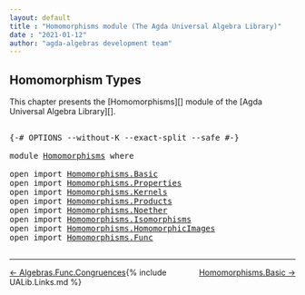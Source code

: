 ```yaml
---
layout: default
title : "Homomorphisms module (The Agda Universal Algebra Library)"
date : "2021-01-12"
author: "agda-algebras development team"
---
```


## <a id="homomorphism-types">Homomorphism Types</a>

This chapter presents the [Homomorphisms][] module of the [Agda Universal Algebra Library][].

<pre class="Agda">

<a id="318" class="Symbol">{-#</a> <a id="322" class="Keyword">OPTIONS</a> <a id="330" class="Pragma">--without-K</a> <a id="342" class="Pragma">--exact-split</a> <a id="356" class="Pragma">--safe</a> <a id="363" class="Symbol">#-}</a>

<a id="368" class="Keyword">module</a> <a id="375" href="Homomorphisms.html" class="Module">Homomorphisms</a> <a id="389" class="Keyword">where</a>

<a id="396" class="Keyword">open</a> <a id="401" class="Keyword">import</a> <a id="408" href="Homomorphisms.Basic.html" class="Module">Homomorphisms.Basic</a>
<a id="428" class="Keyword">open</a> <a id="433" class="Keyword">import</a> <a id="440" href="Homomorphisms.Properties.html" class="Module">Homomorphisms.Properties</a>
<a id="465" class="Keyword">open</a> <a id="470" class="Keyword">import</a> <a id="477" href="Homomorphisms.Kernels.html" class="Module">Homomorphisms.Kernels</a>
<a id="499" class="Keyword">open</a> <a id="504" class="Keyword">import</a> <a id="511" href="Homomorphisms.Products.html" class="Module">Homomorphisms.Products</a>
<a id="534" class="Keyword">open</a> <a id="539" class="Keyword">import</a> <a id="546" href="Homomorphisms.Noether.html" class="Module">Homomorphisms.Noether</a>
<a id="568" class="Keyword">open</a> <a id="573" class="Keyword">import</a> <a id="580" href="Homomorphisms.Isomorphisms.html" class="Module">Homomorphisms.Isomorphisms</a>
<a id="607" class="Keyword">open</a> <a id="612" class="Keyword">import</a> <a id="619" href="Homomorphisms.HomomorphicImages.html" class="Module">Homomorphisms.HomomorphicImages</a>
<a id="651" class="Keyword">open</a> <a id="656" class="Keyword">import</a> <a id="663" href="Homomorphisms.Func.html" class="Module">Homomorphisms.Func</a>

</pre>

--------------------------------------

<span style="float:left;">[← Algebras.Func.Congruences](Algebras.Func.Congruences.html)</span>
<span style="float:right;">[Homomorphisms.Basic →](Homomorphisms.Basic.html)</span>

{% include UALib.Links.md %}
